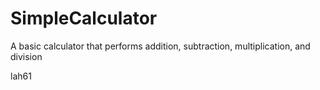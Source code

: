 # SimpleCalculator
A basic calculator that performs addition, subtraction, multiplication, and division

lah61